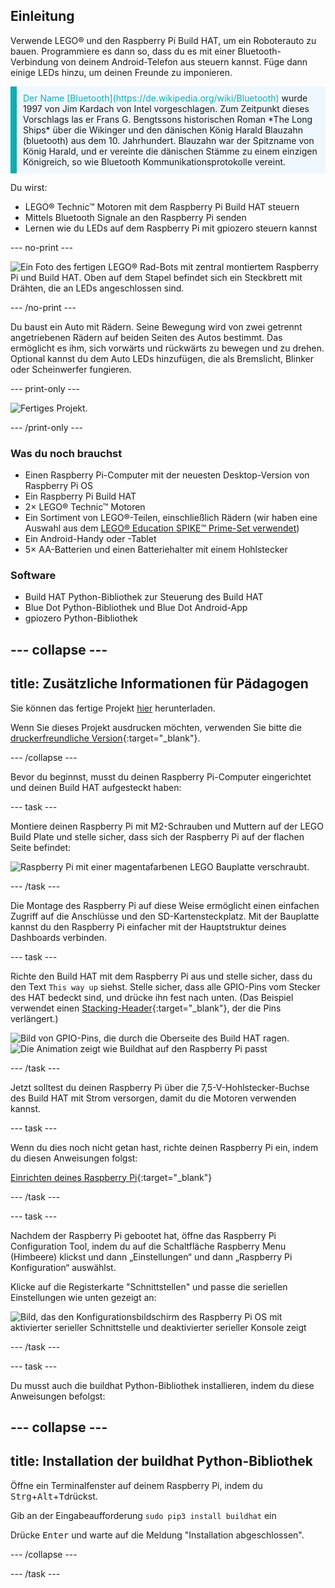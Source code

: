 ## Einleitung

Verwende LEGO® und den Raspberry Pi Build HAT, um ein Roboterauto zu bauen. Programmiere es dann so, dass du es mit einer Bluetooth-Verbindung von deinem Android-Telefon aus steuern kannst. Füge dann einige LEDs hinzu, um deinen Freunde zu imponieren.

<p style="border-left: solid; border-width:10px; border-color: #0faeb0; background-color: aliceblue; padding: 10px;">
<span style="color: #0faeb0">Der Name [Bluetooth](https://de.wikipedia.org/wiki/Bluetooth)</span> wurde 1997 von Jim Kardach von Intel vorgeschlagen. Zum Zeitpunkt dieses Vorschlags las er Frans G. Bengtssons historischen Roman *The Long Ships* über die Wikinger und den dänischen König Harald Blauzahn (bluetooth) aus dem 10. Jahrhundert. Blauzahn war der Spitzname von König Harald, und er vereinte die dänischen Stämme zu einem einzigen Königreich, so wie Bluetooth Kommunikationsprotokolle vereint.
</p>

Du wirst:
+ LEGO® Technic™ Motoren mit dem Raspberry Pi Build HAT steuern
+ Mittels Bluetooth Signale an den Raspberry Pi senden
+ Lernen wie du LEDs auf dem Raspberry Pi mit gpiozero steuern kannst

--- no-print ---

![Ein Foto des fertigen LEGO® Rad-Bots mit zentral montiertem Raspberry Pi und Build HAT. Oben auf dem Stapel befindet sich ein Steckbrett mit Drähten, die an LEDs angeschlossen sind.](images/lego-bot.gif)

--- /no-print ---

Du baust ein Auto mit Rädern. Seine Bewegung wird von zwei getrennt angetriebenen Rädern auf beiden Seiten des Autos bestimmt. Das ermöglicht es ihm, sich vorwärts und rückwärts zu bewegen und zu drehen. Optional kannst du dem Auto LEDs hinzufügen, die als Bremslicht, Blinker oder Scheinwerfer fungieren.

--- print-only ---

![Fertiges Projekt.](images/buggy.JPG)

--- /print-only ---

### Was du noch brauchst

+ Einen Raspberry Pi-Computer mit der neuesten Desktop-Version von Raspberry Pi OS
+ Ein Raspberry Pi Build HAT
+ 2× LEGO® Technic™ Motoren
+ Ein Sortiment von LEGO®-Teilen, einschließlich Rädern (wir haben eine Auswahl aus dem [LEGO® Education SPIKE™ Prime-Set verwendet](https://education.lego.com/en-gb/product/spike-prime))
+ Ein Android-Handy oder -Tablet
+ 5× AA-Batterien und einen Batteriehalter mit einem Hohlstecker

### Software

+ Build HAT Python-Bibliothek zur Steuerung des Build HAT
+ Blue Dot Python-Bibliothek und Blue Dot Android-App
+ gpiozero Python-Bibliothek


--- collapse ---
---
title: Zusätzliche Informationen für Pädagogen
---

Sie können das fertige Projekt [hier](https://rpf.io/p/en/bt-robot-car-go) herunterladen.

Wenn Sie dieses Projekt ausdrucken möchten, verwenden Sie bitte die [druckerfreundliche Version](https://projects.raspberrypi.org/en/projects/bt-robot-car/print){:target="_blank"}.

--- /collapse ---

Bevor du beginnst, musst du deinen Raspberry Pi-Computer eingerichtet und deinen Build HAT aufgesteckt haben:

--- task ---

Montiere deinen Raspberry Pi mit M2-Schrauben und Muttern auf der LEGO Build Plate und stelle sicher, dass sich der Raspberry Pi auf der flachen Seite befindet:

 ![Raspberry Pi mit einer magentafarbenen LEGO Bauplatte verschraubt.](images/build_11.jpg)

--- /task ---

Die Montage des Raspberry Pi auf diese Weise ermöglicht einen einfachen Zugriff auf die Anschlüsse und den SD-Kartensteckplatz. Mit der Bauplatte kannst du den Raspberry Pi einfacher mit der Hauptstruktur deines Dashboards verbinden.

--- task ---

Richte den Build HAT mit dem Raspberry Pi aus und stelle sicher, dass du den Text `This way up` siehst. Stelle sicher, dass alle GPIO-Pins vom Stecker des HAT bedeckt sind, und drücke ihn fest nach unten. (Das Beispiel verwendet einen [Stacking-Header](https://www.adafruit.com/product/2223){:target="_blank"}, der die Pins verlängert.)

![Bild von GPIO-Pins, die durch die Oberseite des Build HAT ragen.](images/build_15.jpg) ![Die Animation zeigt wie Buildhat auf den Raspberry Pi passt](images/haton.gif)

--- /task ---

Jetzt solltest du deinen Raspberry Pi über die 7,5-V-Hohlstecker-Buchse des Build HAT mit Strom versorgen, damit du die Motoren verwenden kannst.

--- task ---

Wenn du dies noch nicht getan hast, richte deinen Raspberry Pi ein, indem du diesen Anweisungen folgst:

[Einrichten deines Raspberry Pi](https://projects.raspberrypi.org/en/projects/raspberry-pi-setting-up){:target="_blank"}

--- /task ---

--- task ---

Nachdem der Raspberry Pi gebootet hat, öffne das Raspberry Pi Configuration Tool, indem du auf die Schaltfläche Raspberry Menu (Himbeere) klickst und dann „Einstellungen“ und dann „Raspberry Pi Konfiguration“ auswählst.

Klicke auf die Registerkarte "Schnittstellen" und passe die seriellen Einstellungen wie unten gezeigt an:

![Bild, das den Konfigurationsbildschirm des Raspberry Pi OS mit aktivierter serieller Schnittstelle und deaktivierter serieller Konsole zeigt](images/configshot.jpg)

--- /task ---

--- task ---

Du musst auch die buildhat Python-Bibliothek installieren, indem du diese Anweisungen befolgst:

--- collapse ---
---
title: Installation der buildhat Python-Bibliothek
---

Öffne ein Terminalfenster auf deinem Raspberry Pi, indem du <kbd>Strg</kbd>+<kbd>Alt</kbd>+<kbd>T</kbd>drückst.

Gib an der Eingabeaufforderung `sudo pip3 install buildhat` ein

Drücke <kbd>Enter</kbd> und warte auf die Meldung "Installation abgeschlossen".

--- /collapse ---

--- /task ---